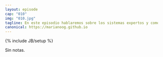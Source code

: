 ```yaml
---
layout: episode
cap: "010"
img: "010.jpg"
tagline: En este episodio hablaremos sobre los sistemas expertos y como se pueden crear a partir del conocimiento de una persona experta y la lógica.
canonical: https://marianoog.github.io
---
```

{% include JB/setup %}

Sin notas.
